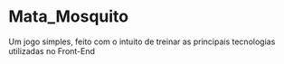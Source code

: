 # Mata_Mosquito
Um jogo simples, feito com o intuito de treinar as principais tecnologias utilizadas no Front-End
